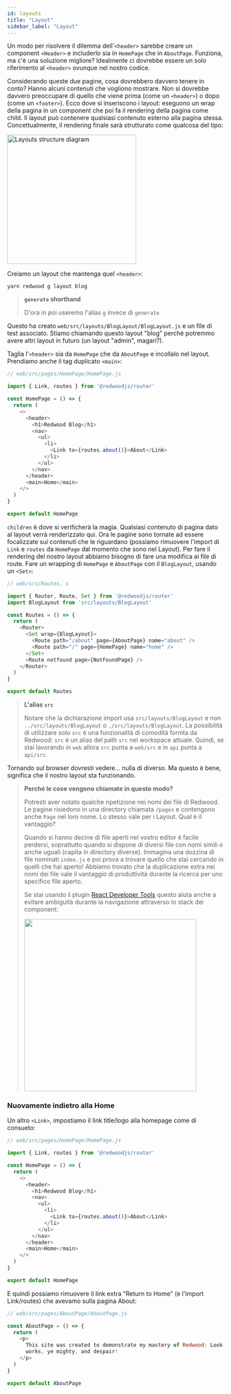 ```yaml
---
id: layouts
title: "Layout"
sidebar_label: "Layout"
---
```


Un modo per risolvere il dilemma dell'`<header>` sarebbe creare un component `<Header>` e includerlo sia in `HomePage` che in `AboutPage`. Funziona, ma c'è una soluzione migliore? Idealmente ci dovrebbe essere un solo riferimento al `<header>` ovunque nel nostro codice.

Considerando queste due pagine, cosa dovrebbero davvero tenere in conto? Hanno alcuni contenuti che vogliono mostrare. Non si dovrebbe davvero preoccupare di quello che viene prima (come un `<header>`) o dopo (come un `<footer>`). Ecco dove si inseriscono i layout: eseguono un wrap della pagina in un component che poi fa il rendering della pagina come child. Il layout può contenere qualsiasi contenuto esterno alla pagina stessa. Concettualmente, il rendering finale sarà strutturato come qualcosa del tipo:

<img src="https://user-images.githubusercontent.com/300/70486228-dc874500-1aa5-11ea-81d2-eab69eb96ec0.png" alt="Layouts structure diagram" width="300" />

Creiamo un layout che mantenga quel `<header>`:

    yarn redwood g layout blog

> **`generate` shorthand**
> 
> D'ora in poi useremo l'alias `g` invece di `generate`

Questo ha creato `web/src/layouts/BlogLayout/BlogLayout.js` e un file di test associato. Stiamo chiamando questo layout "blog" perché potremmo avere altri layout in futuro (un layout "admin", magari?).

Taglia l'`<header>` sia da `HomePage` che da `AboutPage` e incollalo nel layout. Prendiamo anche il tag duplicato `<main>`:

```javascript {3,7-19}
// web/src/pages/HomePage/HomePage.js

import { Link, routes } from '@redwoodjs/router'

const HomePage = () => {
  return (
    <>
      <header>
        <h1>Redwood Blog</h1>
        <nav>
          <ul>
            <li>
              <Link to={routes.about()}>About</Link>
            </li>
          </ul>
        </nav>
      </header>
      <main>Home</main>
    </>
  )
}

export default HomePage
```

`children` è dove si verificherà la magia. Qualsiasi contenuto di pagina dato al layout verrà renderizzato qui. Ora le pagine sono tornate ad essere focalizzate sui contenuti che le riguardano (possiamo rimuovere l'import di `Link` e `routes` da `HomePage` dal momento che sono nel Layout). Per fare il rendering del nostro layout abbiamo bisogno di fare una modifica ai file di route. Fare un wrapping di `HomePage` e `AboutPage` con il `BlogLayout`, usando un `<Set>`:

```javascript {3,4,9-12}
// web/src/Routes. s

import { Router, Route, Set } from '@redwoodjs/router'
import BlogLayout from 'src/layouts/BlogLayout'

const Routes = () => {
  return (
    <Router>
      <Set wrap={BlogLayout}>
        <Route path="/about" page={AboutPage} name="about" />
        <Route path="/" page={HomePage} name="home" />
      </Set>
      <Route notfound page={NotFoundPage} />
    </Router>
  )
}

export default Routes
```

> **L'alias `src`**
> 
> Notare che la dichiarazione import usa `src/layouts/BlogLayout` e non `../src/layouts/BlogLayout` o `./src/layouts/BlogLayout`. La possibilità di utilizzare solo `src` è una funzionalità di comodità fornita da Redwood: `src` è un alias del path `src` nel workspace attuale. Quindi, se stai lavorando in `web` allora `src` punta a `web/src` e in `api` punta a `api/src`.

Tornando sul browser dovresti vedere... nulla di diverso. Ma questo è bene, significa che il nostro layout sta funzionando.

> **Perché le cose vengono chiamate in questo modo?**
> 
> Potresti aver notato qualche ripetizione nei nomi dei file di Redwood. Le pagine risiedono in una directory chiamata `/pages` e contengono anche `Page` nel loro nome. Lo stesso vale per i Layout. Qual è il vantaggio?
> 
> Quando si hanno decine di file aperti nel vostro editor è facile perdersi, soprattutto quando si dispone di diversi file con nomi simili o anche uguali (capita in directory diverse). Immagina una dozzina di file nominati `index.js` e poi prova a trovare quello che stai cercando in quelli che hai aperto! Abbiamo trovato che la duplicazione extra nei nomi dei file vale il vantaggio di produttività durante la ricerca per uno specifico file aperto.
> 
> Se stai usando il plugin [React Developer Tools](https://chrome.google.com/webstore/detail/react-developer-tools/fmkadmapgofadopljbjfkapdkoienihi?hl=en) questo aiuta anche a evitare ambiguità durante la navigazione attraverso lo stack dei component:
> 
> <img src="https://user-images.githubusercontent.com/300/73025189-f970a100-3de3-11ea-9285-15c1116eb59a.png" width="400" />

### Nuovamente indietro alla Home

Un altro `<Link>`, impostiamo il link title/logo alla homepage come di consueto:

```javascript {9-11}
// web/src/pages/HomePage/HomePage.js

import { Link, routes } from '@redwoodjs/router'

const HomePage = () => {
  return (
    <>
      <header>
        <h1>Redwood Blog</h1>
        <nav>
          <ul>
            <li>
              <Link to={routes.about()}>About</Link>
            </li>
          </ul>
        </nav>
      </header>
      <main>Home</main>
    </>
  )
}

export default HomePage
```

E quindi possiamo rimuovere il link extra "Return to Home" (e l'import Link/routes) che avevamo sulla pagina About:

```javascript
// web/src/pages/AboutPage/AboutPage.js

const AboutPage = () => {
  return (
    <p>
      This site was created to demonstrate my mastery of Redwood: Look on my
      works, ye mighty, and despair!
    </p>
  )
}

export default AboutPage
```
